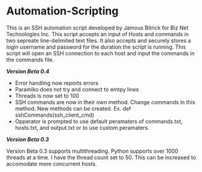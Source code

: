 # Automation-Scripting
This is an SSH automation script developed by Jamous Bitrick for Biz Net Technologies Inc.
This script accepts an input of Hosts and commands in two sepreate line-delimited text files. It also accepts and securely stores a login username and password for the duration the script is running.
This script will open an SSH connection to each host and input the commands in the commands file.

***Version Beta 0.4***
* Error handling now reports errors
* Paramiko does not try and connect to emtpy lines
* Threads is now set to 100
* SSH commands are now in their own method. Change commands in this method. New methods can be created. Ex. def sshCommands(ssh_client_cmd)
* Opperator is prompted to use default peramaters of commands.txt, hosts.txt, and output.txt or to use custom peramaters.


 ***Version Beta 0.3***
 
Version Beta 0.3 supports multithreading. Python supports over 1000 threads at a time. I have the thread count set to 50. This can be increased to accomodate more concurrent hosts.
